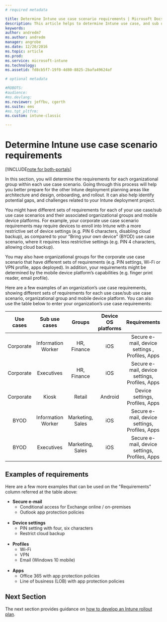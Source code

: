 ```yaml
---
# required metadata

title: Determine Intune use case scenario requirements | Microsoft Docs
description: This article helps to determine Intune use case, and sub use case scenario requirements for an Microsoft Intune cloud-only implementation.
keywords:
author: andredm7
ms.author: andredm
manager: angrobe
ms.date: 12/20/2016
ms.topic: article
ms.prod:
ms.service: microsoft-intune
ms.technology:
ms.assetid: fd8cb5f7-19f0-4d80-8825-2bafa49624af

# optional metadata

#ROBOTS:
#audience:
#ms.devlang:
ms.reviewer: jeffbu, cgerth
ms.suite: ems
#ms.tgt_pltfrm:
ms.custom: intune-classic

---
```


# Determine Intune use case scenario requirements

[!INCLUDE[note for both-portals](./includes/note-for-both-portals.md)]

In this section, you will determine the requirements for each organizational group within each use case scenario. Going through this process will help you better prepare for the other Intune deployment planning areas like architecture and design, onboarding, and rollout. It can also help identify potential gaps, and challenges related to your Intune deployment project.

You might have different sets of requirements for each of your use case/sub use case scenarios and their associated organizational groups and mobile device platforms. For example, your corporate use case scenario requirements may require devices to enroll into Intune with a more restrictive set of device settings (e.g. PIN 6 characters, disabling cloud backup), as compared to your "Bring your own device" (BYOD) use case scenario, where it requires less restrictive settings (e.g. PIN 4 characters, allowing cloud backup).

You may also have organizational groups for the corporate use case scenario that have different sets of requirements (e.g. PIN settings, Wi-Fi or VPN profile, apps deployed). In addition, your requirements might be determined by the mobile device platform’s capabilities (e.g. finger print reader, email profile).

Here are a few examples of an organization’s use case requirements, showing different sets of requirements for each use case/sub use case scenario, organizational group and mobile device platform. You can also use the table below to enter your organization’s use case requirements:

| **Use cases** | **Sub use cases** | **Groups** | **Device OS platforms** | **Requirements** |
|:---:|:---:|:---:|:---:|:---:|
| Corporate | Information Worker | HR, Finance | iOS | Secure e-mail, device settings , Profiles, Apps |                                                          
| Corporate | Executives | HR, Finance | iOS | Secure e-mail, device settings, Profiles, Apps |                                                         
| Corporate | Kiosk | Retail | Android | Device settings, Profiles, Apps |
| BYOD | Information Worker | Marketing, Sales | iOS | Secure e-mail, device settings, Profiles, Apps |                                                         
| BYOD | Executives | Marketing, Sales | iOS | Secure e-mail, device settings, Profiles, Apps |

## Examples of requirements

Here are a few more examples that can be used on the "Requirements" column referred at the table above:

- **Secure e-mail**
	- Conditional access for Exchange online / on-premises
	- Outlook app protection policies
<br></br>
- **Device settings**
	- PIN setting with four, six characters
	- Restrict cloud backup
<br></br>
- **Profiles**
	- Wi-Fi
	- VPN
	- Email (Windows 10 mobile)
<br></br>
- **Apps**
	- Office 365 with app protection policies
	- Line of business (LOB) with app protection policies

## Next Section

The next section provides guidance on [how to develop an Intune rollout plan](section-4-develop-a-rollout-plan.md).
